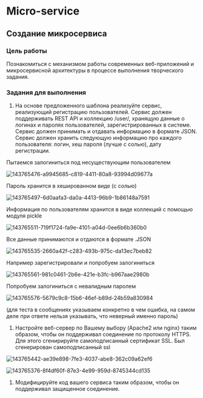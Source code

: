 # Micro-service
## Создание микросервиса
### Цель работы

Познакомиться с механизмом работы современных веб-приложений и микросервисной архитектуры в процессе выполнения творческого задания.

### Задания для выполнения

1. На основе предложенного шаблона реализуйте сервис, реализующий регистрацию пользователей. Сервис должен поддерживать REST API и коллекцию /user/, хранящую данные о логинах и паролях пользователей, зарегистрированных в системе. Сервис должен принимать и отдавать информацию в формате JSON. Сервис должен хранить следующую информацию про каждого пользователя: логин, хеш пароля (лучше с солью), дату регистрации.

Пытаемся залогиниться под несуществующим пользователем

![143765476-a9945685-c819-4411-80a8-93994d09677a](https://user-images.githubusercontent.com/55881294/146688038-b7870c35-2f8f-458f-bc97-8422a87e3309.png)

Пароль хранится в хешированном виде (с солью)

![143765497-6d0aafa3-da0a-4413-96b9-1b86148a7591](https://user-images.githubusercontent.com/55881294/146688046-5603ce09-a72f-443f-b3be-4d7b62fbfecd.png)

Информация по пользователям хранится в виде коллекций с помощью модуля pickle

![143765511-719f1724-fa9e-4101-a04d-0ee6b6b360b0](https://user-images.githubusercontent.com/55881294/146688053-d25abde3-951f-4171-a528-0cc9c9e32226.png)

Все данные принимаются и отдаются в формате .JSON

![143765535-2660a42f-c283-493b-975c-da13ec7beb82](https://user-images.githubusercontent.com/55881294/146688059-d1eab42d-4ca0-405a-a785-7be8f1227d19.png)

Например зарегистрировали и попробуем залогиниться

![143765561-981c0461-2b6e-421e-b3fc-b967aae2980b](https://user-images.githubusercontent.com/55881294/146688105-8c76871e-2b1a-4ead-ae02-4c7f161fa0a5.png)

Попробуем залогиниться с невалидным паролем

![143765576-5679c9c8-15b6-46ef-b89d-24b59a830984](https://user-images.githubusercontent.com/55881294/146688116-7d6525e0-da98-4d7c-8d9e-ee6d96177a1f.png)

(для теста в сообщениях указываем конкретно в чем ошибка, на самом деле при ответе нельзя указывать, что неверный именно пароль)

1. Настройте веб-сервер по Вашему выбору (Apache2 или nginx) таким образом, чтобы он поддерживал соединение по протоколу HTTPS. Для этого сгенирируйте самоподписанный сертификат SSL. Был сгенерирован самоподписанный ssl

![143765442-ae39e898-7fe3-4037-abe8-362c09a62ef6](https://user-images.githubusercontent.com/55881294/146688130-48e84161-18d4-4067-8829-a63037af85da.png)

![143765376-8f4df60f-87e3-4e99-959d-8745344cd135](file:///C:/Users/204546/Desktop/test.jpg)

1. Модифицируйте код вашего сервиса таким образом, чтобы он поддерживал защищенное соединение.
